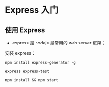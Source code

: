 # Express 入门

## 使用 Express

* express 是 nodejs 最常用的 web server 框架；

安装 express：

``` shell
npm install express-generator -g

express express-test

npm install && npm start
```
